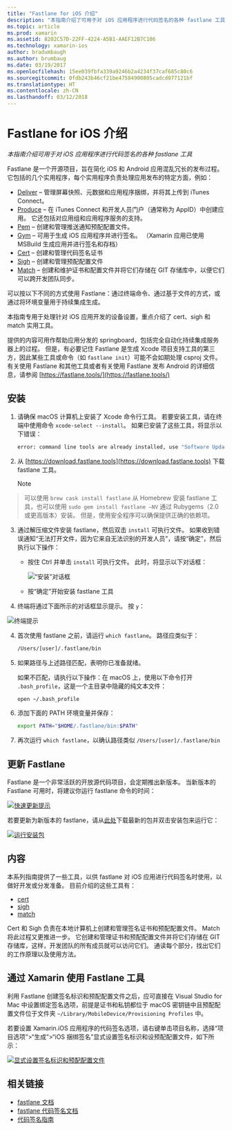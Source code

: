 ```yaml
---
title: "Fastlane for iOS 介绍"
description: "本指南介绍了可用于对 iOS 应用程序进行代码签名的各种 fastlane 工具"
ms.topic: article
ms.prod: xamarin
ms.assetid: 8202C57D-22FF-4224-A5B1-AAEF12B7C106
ms.technology: xamarin-ios
author: bradumbaugh
ms.author: brumbaug
ms.date: 03/19/2017
ms.openlocfilehash: 15ee039fbfa339a9246b2a4234f37caf685c80c6
ms.sourcegitcommit: 0fdb243b46cf21be47584900805cadcd077121bf
ms.translationtype: HT
ms.contentlocale: zh-CN
ms.lasthandoff: 03/12/2018
---
```

# <a name="introduction-to-fastlane-for-ios"></a>Fastlane for iOS 介绍

_本指南介绍可用于对 iOS 应用程序进行代码签名的各种 fastlane 工具_

Fastlane 是一个开源项目，旨在简化 iOS 和 Android 应用混乱冗长的发布过程。 它包括的几个实用程序，每个实用程序负责处理应用发布的特定方面，例如：

- [Deliver](https://github.com/fastlane/fastlane/tree/master/deliver#readme) – 管理屏幕快照、元数据和应用程序捆绑，并将其上传到 iTunes Connect。
- [Produce](https://github.com/fastlane/fastlane/tree/master/produce#readme) – 在 iTunes Connect 和开发人员门户（通常称为 AppID）中创建应用。 它还包括对应用组和应用程序服务的支持。
- [Pem](https://github.com/fastlane/fastlane/tree/master/pem#readme) – 创建和管理推送通知预配配置文件。
- [Gym](https://github.com/fastlane/fastlane/tree/master/gym#readme) – 可用于生成 iOS 应用程序并进行签名。 （Xamarin 应用已使用 MSBuild 生成应用并进行签名和存档）
- [Cert](https://github.com/fastlane/fastlane/tree/master/cert#readme) – 创建和管理代码签名证书 
- [Sigh](https://github.com/fastlane/fastlane/tree/master/sigh#readme) – 创建和管理预配配置文件
- [Match](https://github.com/fastlane/fastlane/tree/master/match#readme) – 创建和维护证书和配置文件并将它们存储在 GIT 存储库中，以便它们可以跨开发团队同步。

可以按以下不同的方式使用 Fastlane：通过终端命令、通过基于文件的方式，或通过将环境变量用于持续集成生成。 

本指南专用于处理针对 iOS 应用开发的设备设置，重点介绍了 cert、sigh 和 match 实用工具。 

提供的内容可用作帮助应用分发的 springboard，包括完全自动化持续集成服务器上的过程。 但是，有必要记住 Fastlane 是生成 Xcode 项目支持工具的第三方，因此某些工具或命令（如 `fastlane init`）可能不会如期处理 csproj 文件。 有关使用 Fastlane 和其他工具或者有关使用 Fastlane 发布 Android 的详细信息，请参阅 [https://fastlane.tools/](https://fastlane.tools/)

<a name="Installation" />

## <a name="installation"></a>安装

1. 请确保 macOS 计算机上安装了 Xcode 命令行工具。 若要安装工具，请在终端中使用命令 `xcode-select --install`。 如果已安装了这些工具，将显示以下错误：

    ```bash
    error: command line tools are already installed, use "Software Update" to install updates
    ```

2. 从 [https://download.fastlane.tools](https://download.fastlane.tools) 下载 fastlane 工具。 

    > [!NOTE]
> 可以使用 `brew cask install fastlane` 从 Homebrew 安装 fastlane 工具，也可以使用 `sudo gem install fastlane –NV` 通过 Rubygems（2.0 或更高版本）安装。 但是，使用安全程序可以确保提供正确的依赖项。 

3. 通过解压缩文件安装 fastlane，然后双击 `install` 可执行文件。 如果收到错误通知“无法打开文件，因为它来自无法识别的开发人员”，请按“确定”，然后执行以下操作：
    - 按住 Ctrl 并单击 `install` 可执行文件。 此时，将显示以下对话框：

      ![](images/fastlane-image12.png "“安装”对话框")
    
    - 按“确定”开始安装 fastlane 工具

4. 终端将通过下面所示的对话框显示提示。 按 `y`：

  ![](images/fastlane-image13.png "终端提示")
 
4. 首次使用 fastlane 之前，请运行 `which fastlane`。 路径应类似于： 

    ```bash
    /Users/[user]/.fastlane/bin
    ```

5. 如果路径与上述路径匹配，表明你已准备就绪。

     如果不匹配，请执行以下操作：在 macOS 上，使用以下命令打开 `.bash_profile`，这是一个主目录中隐藏的纯文本文件：

    ```bash
    open ~/.bash_profile
    ```

6. 添加下面的 PATH 环境变量并保存： 

    ```bash
    export PATH="$HOME/.fastlane/bin:$PATH"
    ```

7.  再次运行 `which fastlane`，以确认路径类似 `/Users/[user]/.fastlane/bin`


## <a name="updating-fastlane"></a>更新 Fastlane

Fastlane 是一个非常活跃的开放源代码项目，会定期推出新版本。 当新版本的 Fastlane 可用时，将建议你运行 fastlane 命令的时间：

[![](images/fastlane-image0.png "快速更新提示")](images/fastlane-image0.png#lightbox)


若要更新为新版本的 fastlane，请从[此处](https://download.fastlane.tools)下载最新的包并双击安装包来运行它：

[![](images/fastlane-image0a.png "运行安装包")](images/fastlane-image0a.png#lightbox)


## <a name="contents"></a>内容

本系列指南提供了一些工具，以供 fastlane 对 iOS 应用进行代码签名时使用，以做好开发或分发准备。 目前介绍的这些工具有：

- [cert](~/ios/deploy-test/provisioning/fastlane/cert.md)
- [sigh](~/ios/deploy-test/provisioning/fastlane/sigh.md)
- [match](~/ios/deploy-test/provisioning/fastlane/match.md)

Cert 和 Sigh 负责在本地计算机上创建和管理签名证书和预配配置文件。 Match 将此过程又更推进一步。 它创建和管理证书和预配配置文件并将它们存储在 GIT 存储库，这样，开发团队的所有成员就可以访问它们。 通读每个部分，找出它们的工作原理以及使用方法。

## <a name="using-fastlane-tools-with-xamarin"></a>通过 Xamarin 使用 Fastlane 工具

利用 Fastlane 创建签名标识和预配配置文件之后，应可直接在 Visual Studio for Mac 中设置绑定签名选项，前提是证书和私钥都位于 macOS 密钥链中且预配配置文件位于文件夹 `~/Library/MobileDevice/Provisioning Profiles` 中。

若要设置 Xamarin.iOS 应用程序的代码签名选项，请右键单击项目名称，选择“项目选项”>“生成”>“iOS 捆绑签名”显式设置签名标识和设预配配置文件，如下所示：

[![](images/fastlane-image11.png "显式设置签名标识和预配配置文件")](images/fastlane-image11.png#lightbox)

## <a name="related-links"></a>相关链接

- [fastlane 文档](https://fastlane.tools/)
- [fastlane 代码签名文档](https://docs.fastlane.tools/codesigning/getting-started/)
- [代码签名指南](https://codesigning.guide/)
